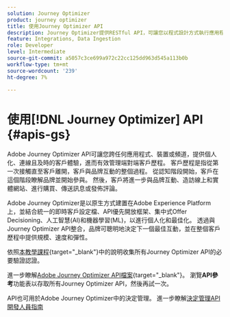 ```yaml
---
solution: Journey Optimizer
product: journey optimizer
title: 使用Journey Optimizer API
description: Journey Optimizer提供RESTful API，可讓您以程式設計方式執行應用程式中的關鍵作業。 瞭解如何存取及使用它們。
feature: Integrations, Data Ingestion
role: Developer
level: Intermediate
source-git-commit: a5057c3ce699a972c22cc125dd963d545a113b0b
workflow-type: tm+mt
source-wordcount: '239'
ht-degree: 7%

---
```


# 使用[!DNL Journey Optimizer] API {#apis-gs}

Adobe Journey Optimizer API可讓您跨任何應用程式、裝置或頻道，提供個人化、連線且及時的客戶體驗，進而有效管理端對端客戶歷程。 客戶歷程是指從第一次接觸直至客戶離開，客戶與品牌互動的整個過程。 從認知階段開始，客戶在這個階段瞭解品牌並開始參與。 然後，客戶將進一步與品牌互動、造訪線上和實體網站、進行購買、傳送訊息或發佈評論。

Adobe Journey Optimizer是以原生方式建置在Adobe Experience Platform上，並結合統一的即時客戶設定檔、API優先開放框架、集中式Offer Decisioning、人工智慧(AI)和機器學習(ML)，以進行個人化和最佳化。 透過與Journey Optimizer API整合，品牌可聰明地決定下一個最佳互動，並在整個客戶歷程中提供規模、速度和彈性。

依照[本教學課程](https://developer.adobe.com/journey-optimizer-apis/references/authentication/){target="_blank"}中的說明收集所有Journey Optimizer API的必要驗證認證。

進一步瞭解[Adobe Journey Optimizer API檔案](https://developer.adobe.com/journey-optimizer-apis/){target="_blank"}。 瀏覽&#x200B;**API參考**&#x200B;功能表以存取所有Journey Optimizer API，然後再試一次。

API也可用於Adobe Journey Optimizer中的決定管理。 進一步瞭解[決定管理API開發人員指南](../offers/api-reference/getting-started.md)